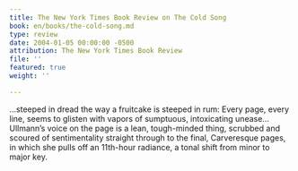 ```yaml
---
title: The New York Times Book Review on The Cold Song
book: en/books/the-cold-song.md
type: review
date: 2004-01-05 00:00:00 -0500
attribution: The New York Times Book Review
file: ''
featured: true
weight: ''

---
```

…steeped in dread the way a fruitcake is steeped in rum: Every page, every line, seems to glisten with vapors of sumptuous, intoxicating unease…Ullmann’s voice on the page is a lean, tough-minded thing, scrubbed and scoured of sentimentality straight through to the final, Carveresque pages, in which she pulls off an 11th-hour radiance, a tonal shift from minor to major key.